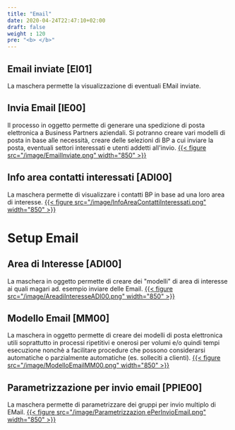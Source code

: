```yaml
---
title: "Email"
date: 2020-04-24T22:47:10+02:00
draft: false
weight : 120
pre: "<b> </b>"
---
```

## Email inviate [EI01]
La maschera permette la visualizzazione di eventuali EMail inviate.

## Invia Email [IE00]
Il processo in oggetto permette di generare una spedizione di posta elettronica a Business Partners aziendali. Si potranno creare vari modelli di posta in base alle necessità, creare delle selezioni di BP a cui inviare la posta, eventuali settori interessati e utenti addetti all'invio.
[{{< figure src="/image/EmailInviate.png"  width="850"  >}}](/image/EmailInviate.png)
## Info area contatti interessati [ADI00]
La maschera permette di visualizzare i contatti BP in base ad una loro area di interesse.
[{{< figure src="/image/InfoAreaContattiInteressati.png"  width="850"  >}}](/image/InfoAreaContattiInteressati.png)
# Setup Email
## Area di Interesse [ADI00]
La maschera in oggetto permette di creare dei "modelli" di area di interesse ai quali magari ad. esempio inviare delle Email. 
[{{< figure src="/image/AreadiInteresseADI00.png"  width="850"  >}}](/image/AreadiInteresseADI00.png)
## Modello Email [MM00]
La maschera in oggetto permette di creare dei modelli di posta elettronica utili soprattutto in processi ripetitivi e onerosi per volumi e/o quindi tempi esecuzione nonchè a facilitare procedure che possono considerarsi automatiche o parzialmente automatiche (es. solleciti a clienti).
[{{< figure src="/image/ModelloEmailMM00.png"  width="850"  >}}](/image/ModelloEmailMM00.png)
## Parametrizzazione per invio email [PPIE00]
La maschera permette di parametrizzare dei gruppi per invio multiplo di EMail.
[{{< figure src="/image/Parametrizzazion ePerInvioEmail.png"  width="850"  >}}](/image/ParametrizzazionePerInvioEmail.png)
